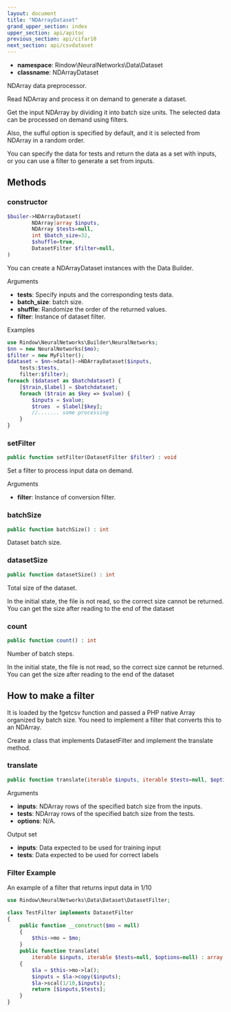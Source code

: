 ```yaml
---
layout: document
title: "NDArrayDataset"
grand_upper_section: index
upper_section: api/apitoc
previous_section: api/cifar10
next_section: api/csvdataset
---
```


- **namespace**: Rindow\NeuralNetworks\Data\Dataset
- **classname**: NDArrayDataset

NDArray data preprocessor.

Read NDArray and process it on demand to generate a dataset.

Get the input NDArray by dividing it into batch size units. The selected data can be processed on demand using filters.

Also, the sufful option is specified by default, and it is selected from NDArray in a random order.

You can specify the data for tests and return the data as a set with inputs, or you can use a filter to generate a set from inputs.

Methods
-------

### constructor
```php
$builer->NDArrayDataset(
        NDArray|array $inputs,
        NDArray $tests=null,
        int $batch_size=32,
        $shuffle=true,
        DatasetFilter $filter=null,
)
```
You can create a NDArrayDataset instances with the Data Builder.

Arguments

- **tests**: Specify inputs and the corresponding tests data.
- **batch_size**: batch size.
- **shuffle**: Randomize the order of the returned values.
- **filter**: Instance of dataset filter.

Examples

```php
use Rindow\NeuralNetworks\Builder\NeuralNetworks;
$nn = new NeuralNetworks($mo);
$filter = new MyFilter();
$dataset = $nn->data()->NDArrayDataset($inputs,
    tests:$tests,
    filter:$filter);
foreach ($dataset as $batchdataset) {
    [$train,$label] = $batchdataset;
    foreach ($train as $key => $value) {
        $inputs = $value;
        $trues  = $label[$key];
        //....... some processing
    }
}
```


### setFilter
```php
public function setFilter(DatasetFilter $filter) : void
```
Set a filter to process input data on demand.

Arguments

- **filter**: Instance of conversion filter.


### batchSize
```php
public function batchSize() : int
```
Dataset batch size.


### datasetSize
```php
public function datasetSize() : int
```
Total size of the dataset.

In the initial state, the file is not read, so the correct size cannot be returned.
You can get the size after reading to the end of the dataset

### count
```php
public function count() : int
```
Number of batch steps.

In the initial state, the file is not read, so the correct size cannot be returned.
You can get the size after reading to the end of the dataset


How to make a filter
--------------------
It is loaded by the fgetcsv function and passed a PHP native Array organized by batch size.
You need to implement a filter that converts this to an NDArray.

Create a class that implements DatasetFilter and implement the translate method.

### translate
```php
public function translate(iterable $inputs, iterable $tests=null, $options=null) : array
```

Arguments

- **inputs**: NDArray rows of the specified batch size from the inputs.
- **tests**: NDArray rows of the specified batch size from the tests.
- **options**: N/A.

Output set

- **inputs**: Data expected to be used for training input
- **tests**: Data expected to be used for correct labels

### Filter Example
An example of a filter that returns input data in 1/10

```php
use Rindow\NeuralNetworks\Data\Dataset\DatasetFilter;

class TestFilter implements DatasetFilter
{
    public function __construct($mo = null)
    {
        $this->mo = $mo;
    }
    public function translate(
        iterable $inputs, iterable $tests=null, $options=null) : array
    {
        $la = $this->mo->la();
        $inputs = $la->copy($inputs);
        $la->scal(1/10,$inputs);
        return [$inputs,$tests];
    }
}
```

